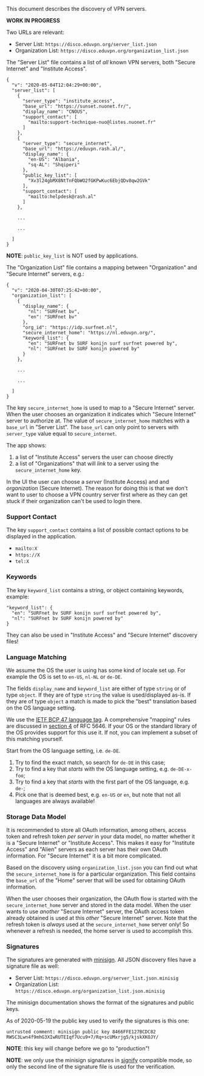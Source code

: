 This document describes the discovery of VPN servers.

**WORK IN PROGRESS**

Two URLs are relevant:

- Server List: `https://disco.eduvpn.org/server_list.json`
- Organization List: `https://disco.eduvpn.org/organization_list.json`

The "Server List" file contains a list of _all_ known VPN servers, both 
"Secure Internet" and "Institute Access".

    {
      "v": "2020-05-04T12:04:29+00:00",
      "server_list": [
        {
          "server_type": "institute_access",
          "base_url": "https://sunset.nuonet.fr/",
          "display_name": "CNOUS",
          "support_contact": [
            "mailto:support-technique-nuo@listes.nuonet.fr"
          ]
        },
        {
          "server_type": "secure_internet",
          "base_url": "https://eduvpn.rash.al/",
          "display_name": {
            "en-US": "Albania",
            "sq-AL": "Shqiperi"
          },
          "public_key_list": [
            "Xv3l24gbMX8NtTnFQbWO2fGKPwKuc6EbjQDv8qw2GVk"
          ],
          "support_contact": [
            "mailto:helpdesk@rash.al"
          ]
        },

        ...

        ...
            
      ]
    }

**NOTE**: `public_key_list` is NOT used by applications.

The "Organization List" file contains a mapping between "Organization" and
"Secure Internet" servers, e.g.:

    {
      "v": "2020-04-30T07:25:42+00:00",
      "organization_list": [
        {
          "display_name": {
            "nl": "SURFnet bv",
            "en": "SURFnet bv"
          },
          "org_id": "https://idp.surfnet.nl",
          "secure_internet_home": "https://nl.eduvpn.org/",
          "keyword_list": {
            "en": "SURFnet bv SURF konijn surf surfnet powered by",
            "nl": "SURFnet bv SURF konijn powered by"
          }
        },

        ...

        ... 

      ]
    }

The key `secure_internet_home` is used to map to a "Secure Internet" server. 
When the user chooses an organization it indicates which "Secure Internet" 
server to authorize at. The value of `secure_internet_home` matches with a 
`base_url` in "Server List". The `base_url` can only point to servers with 
`server_type` value equal to `secure_internet`.

The app shows:

1. a list of "Institute Access" servers the user can choose directly
2. a list of "Organizations" that will *link* to a server using the 
   `secure_internet_home` key.

In the UI the user can choose a *server* (Institute Access) and and 
*organization* (Secure Internet). The reason for doing this is that we don't
want to user to choose a VPN country server first where as they can get stuck 
if their organization can't be used to login there. 

### Support Contact

The key `support_contact` contains a list of possible contact options to be 
displayed in the application.

- `mailto:X`
- `https://X`
- `tel:X`

### Keywords

The key `keyword_list` contains a string, or object containing keywords, 
example:

    "keyword_list": {
      "en": "SURFnet bv SURF konijn surf surfnet powered by",
      "nl": "SURFnet bv SURF konijn powered by"
    }

They can also be used in "Institute Access" and "Secure Internet" discovery 
files!

### Language Matching

We assume the OS the user is using has some kind of locale set up. For example
the OS is set to `en-US`, `nl-NL` or `de-DE`. 

The fields `display_name` and `keyword_list` are either of type `string` or of
type `object`. If they are of type `string` the value is used/displayed as-is. 
If they are of type `object` a match is made to pick the "best" translation 
based on the OS language setting.

We use the 
[IETF BCP 47 language tag](https://en.wikipedia.org/wiki/IETF_language_tag). A 
comprehensive "mapping" rules are discussed in 
[section 4](https://tools.ietf.org/html/rfc5646#section-4) of RFC 5646. If your
OS or the standard library of the OS provides support for this use it. If not,
you can implement a subset of this matching yourself.

Start from the OS language setting, i.e. `de-DE`.

1. Try to find the exact match, so search for `de-DE` in this case;
2. Try to find a key that *starts* with the OS language setting, e.g. 
`de-DE-x-foo`;
3. Try to find a key that *starts* with the first part of the OS language, e.g. 
`de-`;
4. Pick one that is deemed best, e.g. `en-US` or `en`, but note that not all 
languages are always available!

### Storage Data Model

It is recommended to store all OAuth information, among others, access token 
and refresh token _per server_ in your data model, no matter whether it is a 
"Secure Internet" or "Institute Access". This 
makes it easy for "Institute Access" and "Alien" servers as each server has 
their own OAuth information. For "Secure Internet" it is a bit more 
complicated.

Based on the discovery using `organization_list.json` you can find out what 
the `secure_internet_home` is for a particular organization. This field 
contains the `base_url` of the "Home" server that will be used for obtaining 
OAuth information.

When the user chooses their organization, the OAuth flow is started with the 
`secure_internet_home` server and stored in the data model. When the 
user wants to use _another_ "Secure Internet" server, the OAuth access token 
already obtained is used at this _other_ "Secure Internet" server. Note that
the refresh token is _always_ used at the `secure_internet_home` server only! 
So whenever a refresh is needed, the home server is used to accomplish this.

### Signatures

The signatures are generated with 
[minisign](https://jedisct1.github.io/minisign/). All JSON discovery files have
a signature file as well:

- Server List: `https://disco.eduvpn.org/server_list.json.minisig`
- Organization List: `https://disco.eduvpn.org/organization_list.json.minisig`

The minisign documentation shows the format of the signatures and public keys.

As of 2020-05-19 the public key used to verify the signatures is this one:

    untrusted comment: minisign public key 8466FFE127BCDC82
    RWSC3Lwn4f9mhG3XIwRUTEIqf7Ucu9+7/Rq+scUMxrjg5/kjskXKOJY/

**NOTE**: this key will change before we go to "production"!

**NOTE**: we only use the minisign signatures in 
[signify](https://man.openbsd.org/signify) compatible mode, so only the second 
line of the signature file is used for the verification.
